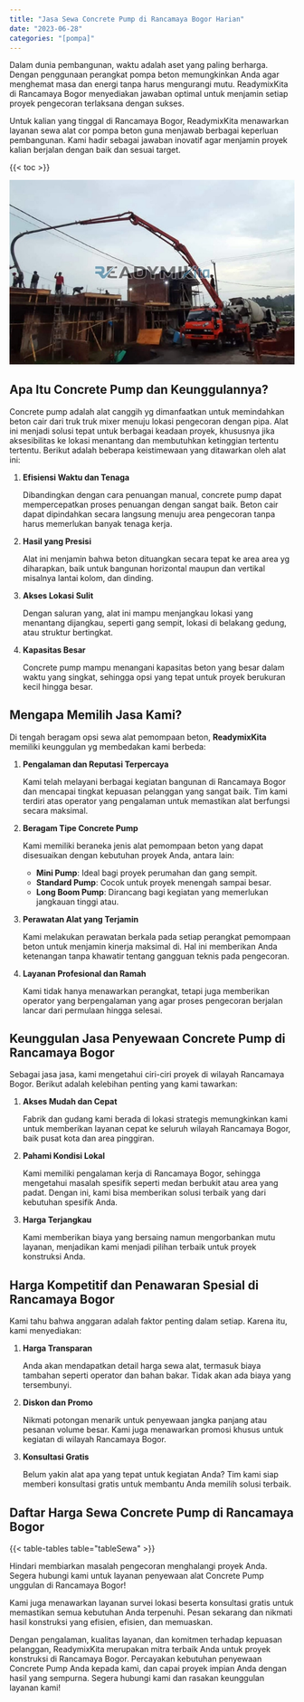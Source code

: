 ```yaml
---
title: "Jasa Sewa Concrete Pump di Rancamaya Bogor Harian"
date: "2023-06-28"
categories: "[pompa]"
---
```


Dalam dunia pembangunan, waktu adalah aset yang paling berharga. Dengan penggunaan perangkat pompa beton memungkinkan Anda agar menghemat masa dan energi tanpa harus mengurangi mutu. ReadymixKita di Rancamaya Bogor menyediakan jawaban optimal untuk menjamin setiap proyek pengecoran terlaksana dengan sukses.

Untuk kalian yang tinggal di Rancamaya Bogor, ReadymixKita menawarkan layanan sewa alat cor pompa beton guna menjawab berbagai keperluan pembangunan. Kami hadir sebagai jawaban inovatif agar menjamin proyek kalian berjalan dengan baik dan sesuai target.

{{< toc >}}

![Jasa Sewa Concrete Pump di Rancamaya Bogor Harian](/images/pompa/sewa-pompa-03.jpg)

## Apa Itu Concrete Pump dan Keunggulannya?

Concrete pump adalah alat canggih yg dimanfaatkan untuk memindahkan beton cair dari truk truk mixer menuju lokasi pengecoran dengan pipa. Alat ini menjadi solusi tepat untuk berbagai keadaan proyek, khususnya jika aksesibilitas ke lokasi menantang dan membutuhkan ketinggian tertentu tertentu. Berikut adalah beberapa keistimewaan yang ditawarkan oleh alat ini:

1. **Efisiensi Waktu dan Tenaga**

   Dibandingkan dengan cara penuangan manual, concrete pump dapat mempercepatkan proses penuangan dengan sangat baik. Beton cair dapat dipindahkan secara langsung menuju area pengecoran tanpa harus memerlukan banyak tenaga kerja.

2. **Hasil yang Presisi**

   Alat ini menjamin bahwa beton dituangkan secara tepat ke area area yg diharapkan, baik untuk bangunan horizontal maupun dan vertikal misalnya lantai kolom, dan dinding.

3. **Akses Lokasi Sulit**

   Dengan saluran yang, alat ini mampu menjangkau lokasi yang menantang dijangkau, seperti gang sempit, lokasi di belakang gedung, atau struktur bertingkat.

4. **Kapasitas Besar**

   Concrete pump mampu menangani kapasitas beton yang besar dalam waktu yang singkat, sehingga opsi yang tepat untuk proyek berukuran kecil hingga besar.

## Mengapa Memilih Jasa Kami?

Di tengah beragam opsi sewa alat pemompaan beton, **ReadymixKita** memiliki keunggulan yg membedakan kami berbeda:

1. **Pengalaman dan Reputasi Terpercaya**

   Kami telah melayani berbagai kegiatan bangunan di Rancamaya Bogor dan mencapai tingkat kepuasan pelanggan yang sangat baik. Tim kami terdiri atas operator yang pengalaman untuk memastikan alat berfungsi secara maksimal.

2. **Beragam Tipe Concrete Pump**

   Kami memiliki beraneka jenis alat pemompaan beton yang dapat disesuaikan dengan kebutuhan proyek Anda, antara lain:
   - **Mini Pump**: Ideal bagi proyek perumahan dan gang sempit.
   - **Standard Pump**: Cocok untuk proyek menengah sampai besar.
   - **Long Boom Pump**: Dirancang bagi kegiatan yang memerlukan jangkauan tinggi atau.

3. **Perawatan Alat yang Terjamin**

   Kami melakukan perawatan berkala pada setiap perangkat pemompaan beton untuk menjamin kinerja maksimal di. Hal ini memberikan Anda ketenangan tanpa khawatir tentang gangguan teknis pada pengecoran.

4. **Layanan Profesional dan Ramah**

   Kami tidak hanya menawarkan perangkat, tetapi juga memberikan operator yang berpengalaman yang agar proses pengecoran berjalan lancar dari permulaan hingga selesai.

## Keunggulan Jasa Penyewaan Concrete Pump di Rancamaya Bogor

Sebagai jasa jasa, kami mengetahui ciri-ciri proyek di wilayah Rancamaya Bogor. Berikut adalah kelebihan penting yang kami tawarkan:

1. **Akses Mudah dan Cepat**

   Fabrik dan gudang kami berada di lokasi strategis memungkinkan kami untuk memberikan layanan cepat ke seluruh wilayah Rancamaya Bogor, baik pusat kota dan area pinggiran.

2. **Pahami Kondisi Lokal**

   Kami memiliki pengalaman kerja di Rancamaya Bogor, sehingga mengetahui masalah spesifik seperti medan berbukit atau area yang padat. Dengan ini, kami bisa memberikan solusi terbaik yang dari kebutuhan spesifik Anda.

3. **Harga Terjangkau**

   Kami memberikan biaya yang bersaing namun mengorbankan mutu layanan, menjadikan kami menjadi pilihan terbaik untuk proyek konstruksi Anda.

## Harga Kompetitif dan Penawaran Spesial di Rancamaya Bogor

Kami tahu bahwa anggaran adalah faktor penting dalam setiap. Karena itu, kami menyediakan:

1. **Harga Transparan**

   Anda akan mendapatkan detail harga sewa alat, termasuk biaya tambahan seperti operator dan bahan bakar. Tidak akan ada biaya yang tersembunyi.

2. **Diskon dan Promo**

   Nikmati potongan menarik untuk penyewaan jangka panjang atau pesanan volume besar. Kami juga menawarkan promosi khusus untuk kegiatan di wilayah Rancamaya Bogor.

3. **Konsultasi Gratis**

   Belum yakin alat apa yang tepat untuk kegiatan Anda? Tim kami siap memberi konsultasi gratis untuk membantu Anda memilih solusi terbaik.

## Daftar Harga Sewa Concrete Pump di Rancamaya Bogor

{{< table-tables table="tableSewa" >}}

Hindari membiarkan masalah pengecoran menghalangi proyek Anda. Segera hubungi kami untuk layanan penyewaan alat Concrete Pump unggulan di Rancamaya Bogor!

Kami juga menawarkan layanan survei lokasi beserta konsultasi gratis untuk memastikan semua kebutuhan Anda terpenuhi. Pesan sekarang dan nikmati hasil konstruksi yang efisien, efisien, dan memuaskan.

Dengan pengalaman, kualitas layanan, dan komitmen terhadap kepuasan pelanggan, ReadymixKita merupakan mitra terbaik Anda untuk proyek konstruksi di Rancamaya Bogor. Percayakan kebutuhan penyewaan Concrete Pump Anda kepada kami, dan capai proyek impian Anda dengan hasil yang sempurna. Segera hubungi kami dan rasakan keunggulan layanan kami!
